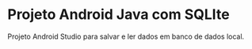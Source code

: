 # Projeto Android Java com SQLIte
 Projeto Android Studio para salvar e ler dados em banco de dados local.
